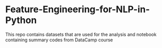 # Feature-Engineering-for-NLP-in-Python
This repo contains datasets that are used for the analysis and notebook containing summary codes from DataCamp course
